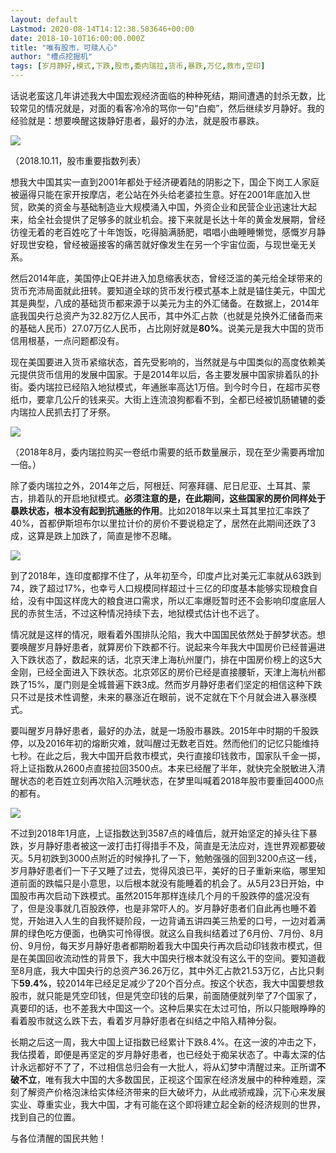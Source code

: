```yaml
---
layout: default
Lastmod: 2020-08-14T14:12:38.583646+00:00
date: 2018-10-10T16:00:00.000Z
title: "唯有股市，可赎人心"
author: "槽点挖掘机"
tags: [岁月静好,模式,下跌,股市,委内瑞拉,货币,暴跌,万亿,救市,空印]
---
```


话说老蛮这几年讲述我大中国宏观经济面临的种种死结，期间遭遇的封杀无数，比较常见的情况就是，对面的看客冷冷的骂你一句“白痴”，然后继续岁月静好。我的经验就是：想要唤醒这拨静好患者，最好的办法，就是股市暴跌。

![](https://images.weserv.nl/?url=https%3A//mmbiz.qpic.cn/mmbiz_jpg/ny7V6qcccdtrWnbcMataR4CcR5vtqFvaSibLxArmcapk9IpHyeaGQ2nxvtTic68QF7qiaguZdbETZLtRJuHPjiarTQ/640%3Fwx_fmt%3Djpeg)

（2018.10.11，股市重要指数列表）

想我大中国其实一直到2001年都处于经济硬着陆的阴影之下，国企下岗工人家庭被逼得只能在家开按摩店，老公站在外头给老婆拉生意。好在2001年底加入世贸，欧美的资金与基础制造业大规模涌入中国，外资企业和民营企业迅速壮大起来，给全社会提供了足够多的就业机会。接下来就是长达十年的黄金发展期，曾经彷徨无着的老百姓吃了十年饱饭，吃得脑满肠肥，唱唱小曲睡睡懒觉，感慨岁月静好现世安稳，曾经被逼接客的痛苦就好像发生在另一个宇宙位面，与现世毫无关系。

然后2014年底，美国停止QE并进入加息缩表状态，曾经泛滥的美元给全球带来的货币充沛局面就此扭转。要知道全球的货币发行模式基本上就是锚住美元，中国尤其是典型，八成的基础货币都来源于以美元为主的外汇储备。在数据上，2014年底我国央行总资产为32.82万亿人民币，其中外汇占款（也就是兑换外汇储备而来的基础人民币）27.07万亿人民币，占比刚好就是**80%**。说美元是我大中国的货币信用根基，一点问题都没有。

现在美国要进入货币紧缩状态，首先受影响的，当然就是与中国类似的高度依赖美元提供货币信用的发展中国家。于是2014年以后，各主要发展中国家排着队的扑街。委内瑞拉已经陷入地狱模式，年通胀率高达1万倍。到今时今日，在超市买卷纸巾，要拿几公斤的钱来买。大街上连流浪狗都看不到，全都已经被饥肠辘辘的委内瑞拉人民抓去打了牙祭。

![](https://images.weserv.nl/?url=https%3A//mmbiz.qpic.cn/mmbiz_jpg/ny7V6qcccdtrWnbcMataR4CcR5vtqFva8kfWk31m4v2sVQibNLjJs5e9IibfpwJWf7qNsdW7DSC1uT5r2OC1VMWQ/640%3Fwx_fmt%3Djpeg)

（2018年8月，委内瑞拉购买一卷纸巾需要的纸币数量展示，现在至少需要再增加一倍。）  

除了委内瑞拉之外，2014年之后，阿根廷、阿塞拜疆、尼日尼亚、土耳其、蒙古，排着队的开启地狱模式。**必须注意的是，在此期间，这些国家的房价同样处于暴跌状态，根本没有起到抗通胀的作用**。比如2018年以来土耳其里拉汇率跌了40%，首都伊斯坦布尔以里拉计价的房价不要说稳定了，居然在此期间还跌了3成，这算是跌上加跌了，简直是惨不忍睹。

![](https://images.weserv.nl/?url=https%3A//mmbiz.qpic.cn/mmbiz_jpg/ny7V6qcccdtrWnbcMataR4CcR5vtqFva0iaYqyEu49tLb7bgkzTDb2zWKGuyQVGUnsMuBFPNI1yibicDvWmKvjUXA/640%3Fwx_fmt%3Djpeg)

到了2018年，连印度都撑不住了，从年初至今，印度卢比对美元汇率就从63跌到74，跌了超过17%，也幸亏人口规模同样超过十三亿的印度基本能够实现粮食自给，没有中国这样庞大的粮食进口需求，所以汇率爆贬暂时还不会影响印度底层人民的赤贫生活，不过这种情况持续下去，地狱模式估计也不远了。

情况就是这样的情况，眼看着外围排队沦陷，我大中国国民依然处于醉梦状态。想要唤醒岁月静好患者，就算房价下跌都不行。说起来今年我大中国房价已经普遍进入下跌状态了，数起来的话，北京天津上海杭州厦门，排在中国房价榜上的这5大金刚，已经全面进入下跌状态。北京郊区的房价已经是直接腰斩，天津上海杭州都跌了15%，厦门则是全城普遍下跌3成。然而岁月静好患者们坚定的相信这种下跌只不过是技术性调整，未来的暴涨近在眼前，说不定就在下个月就会进入暴涨模式。

要叫醒岁月静好患者，最好的办法，就是一场股市暴跌。2015年中时期的千股跌停，以及2016年初的熔断灾难，就叫醒过无数老百姓。然而他们的记忆只能维持七秒。在此之后，我大中国开启救市模式，央行直接印钱救市，国家队千金一掷，将上证指数从2600点直接拉回3500点。本来已经醒了半年，就快完全脱敏进入清醒状态的老百姓立刻再次陷入沉睡状态，在梦里叫喊着2018年股市要重回4000点的都有。

![](https://images.weserv.nl/?url=https%3A//mmbiz.qpic.cn/mmbiz_jpg/ny7V6qcccdtrWnbcMataR4CcR5vtqFvaZbjiaG38ibA3qElmLYhpAsWoMGocVGHB9NBZ3FjGfria35lQUglfOXHibA/640%3Fwx_fmt%3Djpeg)

不过到2018年1月底，上证指数达到3587点的峰值后，就开始坚定的掉头往下暴跌，岁月静好患者被这一波打击打得措手不及，简直是无法应对，连世界观都要破灭。5月初跌到3000点附近的时候挣扎了一下，勉勉强强的回到3200点这一线，岁月静好患者们一下子又睡了过去，觉得风浪已平，美好的日子重新来临，哪里知道前面的跌幅只是小意思，以后根本就没有能睡着的机会了。从5月23日开始，中国股市再次启动下跌模式。虽然2015年那样连续几个月的千股跌停的盛况没有了，但是没事就几百股跌停，也是非常吓人的。岁月静好患者们自此再也睡不着觉，开始进入人生的自我怀疑阶段，一边背诵五讲四美三热爱的口号，一边对着满屏的绿色吃方便面，也确实可怜得很。就这么自我纠结着过了6月份、7月份、8月份、9月份，每天岁月静好患者都期盼着我大中国央行再次启动印钱救市模式，但是在美国回收流动性的背景下，我大中国央行根本就没有这么干的空间。要知道截至8月底，我大中国央行的总资产36.26万亿，其中外汇占款21.53万亿，占比只剩下**59.4%**，较2014年已经足足减少了20个百分点。按这个状态，我大中国要想救股市，就只能是凭空印钱，但是凭空印钱的后果，前面随便就列举了7个国家了，真要印的话，也不差我大中国这一个。这种后果实在太过可怕，所以只能眼睁睁的看着股市就这么跌下去，看着岁月静好患者在纠结之中陷入精神分裂。

长期之后这一周，我大中国上证指数已经累计下跌8.4%。在这一波的冲击之下，我估摸着，即便是再坚定的岁月静好患者，也已经处于痴呆状态了。中毒太深的估计永远都好不了了，不过相信总归会有一大批人，将从幻梦中清醒过来。正所谓**不破不立**，唯有我大中国的大多数国民，正视这个国家在经济发展中的种种难题，深刻了解资产价格泡沫给实体经济带来的巨大破坏力，从此戒骄戒躁，沉下心来发展实业、尊重实业，我大中国，才有可能在这个即将建立起全新的经济规则的世界，找到自己的位置。

与各位清醒的国民共勉！
